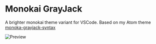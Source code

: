 # Monokai GrayJack

A brighter monokai theme variant for VSCode. Based on my Atom theme [monoka-grayjack-syntax](https://github.com/GrayJack/monokai-grayjack-syntax)

![Preview](https://github.com/GrayJack/monokai-grayjack-vscode/blob/master/preview.png)
